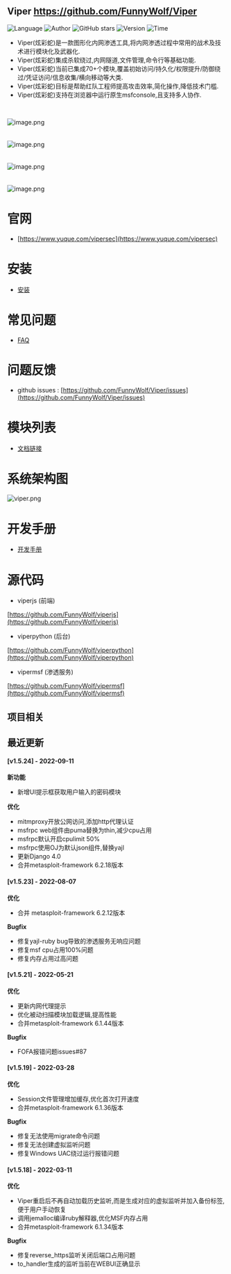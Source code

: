 ## Viper <https://github.com/FunnyWolf/Viper>
<!--auto_detail_badge_begin_0b490ffb61b26b45de3ea5d7dd8a582e-->
![Language](https://img.shields.io/badge/Language-JS/Python-blue)
![Author](https://img.shields.io/badge/Author-FunnyWolf-orange)
![GitHub stars](https://img.shields.io/github/stars/FunnyWolf/Viper.svg?style=flat&logo=github)
![Version](https://img.shields.io/badge/Version-V1.5.24-red)
![Time](https://img.shields.io/badge/Join-20210323-green)
<!--auto_detail_badge_end_fef74f2d7ea73fcc43ff78e05b1e7451-->


- Viper(炫彩蛇)是一款图形化内网渗透工具,将内网渗透过程中常用的战术及技术进行模块化及武器化.
- Viper(炫彩蛇)集成杀软绕过,内网隧道,文件管理,命令行等基础功能.
- Viper(炫彩蛇)当前已集成70+个模块,覆盖初始访问/持久化/权限提升/防御绕过/凭证访问/信息收集/横向移动等大类.
- Viper(炫彩蛇)目标是帮助红队工程师提高攻击效率,简化操作,降低技术门槛.
- Viper(炫彩蛇)支持在浏览器中运行原生msfconsole,且支持多人协作.

<br>

![image.png](https://cdn.nlark.com/yuque/0/2021/png/159259/1631687579184-a2603220-9009-4240-9709-76b503fe8174.png?x-oss-process=image%2Fresize%2Cw_1504%2Climit_0)
<br>
<br>
<br>
![image.png](https://cdn.nlark.com/yuque/0/2021/png/159259/1628573079014-871d0573-ef2a-4267-974b-1026d6ed2466.png?x-oss-process=image%2Fresize%2Cw_1504%2Climit_0)
<br>
<br>
<br>
![image.png](https://cdn.nlark.com/yuque/0/2020/png/159259/1609217703998-8bebe969-7a26-4f75-b2cb-6dca34a39951.png#align=left&display=inline&height=511&margin=%5Bobject%20Object%5D&name=image.png&originHeight=1022&originWidth=2028&size=191127&status=done&style=none&width=1014)
<br>
<br>
<br>
![image.png](https://cdn.nlark.com/yuque/0/2020/png/159259/1609217723155-f57417f1-2229-4386-888a-c8608449643c.png#align=left&display=inline&height=511&margin=%5Bobject%20Object%5D&name=image.png&originHeight=1022&originWidth=2028&size=296317&status=done&style=none&width=1014)
<br>

# 官网

- [https://www.yuque.com/vipersec](https://www.yuque.com/vipersec)

# 安装

- [安装](https://www.yuque.com/vipersec/help/olg1ua)

# 常见问题

- [FAQ](https://www.yuque.com/vipersec/faq)

# 问题反馈

- github issues : [https://github.com/FunnyWolf/Viper/issues](https://github.com/FunnyWolf/Viper/issues)

# 模块列表

- [文档链接](https://www.yuque.com/vipersec/module)

# 系统架构图
![viper.png](https://cdn.nlark.com/yuque/0/2021/png/159259/1627364231093-768d3b07-e044-4a2d-a3fa-e9ebd92a0828.png)

# 开发手册

- [开发手册](https://www.yuque.com/vipersec/code)

# 源代码

- viperjs (前端)

[https://github.com/FunnyWolf/viperjs](https://github.com/FunnyWolf/viperjs)

- viperpython (后台)

[https://github.com/FunnyWolf/viperpython](https://github.com/FunnyWolf/viperpython)

- vipermsf (渗透服务)

[https://github.com/FunnyWolf/vipermsf](https://github.com/FunnyWolf/vipermsf)

<!--auto_detail_active_begin_e1c6fb434b6f0baf6912c7a1934f772b-->
## 项目相关


## 最近更新

#### [v1.5.24] - 2022-09-11

**新功能**  
- 新增UI提示框获取用户输入的密码模块  

**优化**  
- mitmproxy开放公网访问,添加http代理认证  
- msfrpc web组件由puma替换为thin,减少cpu占用  
- msfrpc默认开启cpulimit 50%  
- msfrpc使用OJ为默认json组件,替换yajl  
- 更新Django 4.0  
- 合并metasploit-framework 6.2.18版本

#### [v1.5.23] - 2022-08-07

**优化**  
- 合并 metasploit-framework 6.2.12版本  

**Bugfix**  
- 修复yajl-ruby bug导致的渗透服务无响应问题  
- 修复msf cpu占用100%问题  
- 修复内存占用过高问题

#### [v1.5.21] - 2022-05-21

**优化**  
- 更新内网代理提示  
- 优化被动扫描模块加载逻辑,提高性能  
- 合并metasploit-framework 6.1.44版本  

**Bugfix**  
- FOFA报错问题issues#87

#### [v1.5.19] - 2022-03-28

**优化**  
- Session文件管理增加缓存,优化首次打开速度  
- 合并metasploit-framework 6.1.36版本  

**Bugfix**  
- 修复无法使用migrate命令问题  
- 修复无法创建虚拟监听问题  
- 修复Windows UAC绕过运行报错问题

#### [v1.5.18] - 2022-03-11

**优化**  
- Viper重启后不再自动加载历史监听,而是生成对应的虚拟监听并加入备份标签,便于用户手动恢复  
- 调用jemalloc编译ruby解释器,优化MSF内存占用  
- 合并metasploit-framework 6.1.34版本  

**Bugfix**  
- 修复reverse_https监听关闭后端口占用问题  
- to_handler生成的监听当前在WEBUI正确显示

<!--auto_detail_active_end_f9cf7911015e9913b7e691a7a5878527-->
